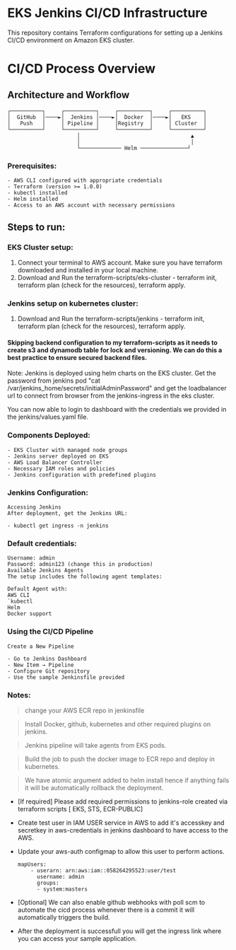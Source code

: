 # EKS Jenkins CI/CD Infrastructure

This repository contains Terraform configurations for setting up a Jenkins CI/CD environment on Amazon EKS cluster.

# CI/CD Process Overview

## Architecture and Workflow
```ascii
┌──────────┐     ┌──────────┐     ┌──────────┐     ┌──────────┐
│  GitHub  │────►│  Jenkins │────►│  Docker  │────►│   EKS    │
│   Push   │     │ Pipeline │     │Registry  │     │ Cluster  │
└──────────┘     └──────────┘     └──────────┘     └──────────┘
                      │                                   ▲
                      │                                   │
                      └───────────── Helm ───────────────┘
```


### Prerequisites:
    - AWS CLI configured with appropriate credentials
    - Terraform (version >= 1.0.0)
    - kubectl installed
    - Helm installed
    - Access to an AWS account with necessary permissions

## Steps to run:

### EKS Cluster setup:
1. Connect your terminal to AWS account. Make sure you have terraform downloaded and installed in your local machine.
2. Download and Run the terraform-scripts/eks-cluster - terraform init, terraform plan (check for the resources), terraform apply.

### Jenkins setup on kubernetes cluster:
1. Download and Run the terraform-scripts/jenkins - terraform init, terraform plan (check for the resources), terraform apply.

#### Skipping backend configuration to my terraform-scripts as it needs to create s3 and dynamodb table for lock and versioning. We can do this a best practice to ensure secured backend files.

Note: Jenkins is deployed using helm charts on the EKS cluster. Get the password from jenkins pod "cat /var/jenkins_home/secrets/initialAdminPassword" and get the loadbalancer url to connect from browser from the jenkins-ingress in the eks cluster.

You can now able to login to dashboard with the credentials we provided in the jenkins/values.yaml file.

### Components Deployed:
    - EKS Cluster with managed node groups
    - Jenkins server deployed on EKS
    - AWS Load Balancer Controller
    - Necessary IAM roles and policies
    - Jenkins configuration with predefined plugins
    
    
### Jenkins Configuration:
    Accessing Jenkins
    After deployment, get the Jenkins URL:

    - kubectl get ingress -n jenkins


    
### Default credentials:

    Username: admin
    Password: admin123 (change this in production)
    Available Jenkins Agents
    The setup includes the following agent templates:

    Default Agent with:
    AWS CLI
    `kubectl
    Helm
    Docker support
    
### Using the CI/CD Pipeline
    Create a New Pipeline

    - Go to Jenkins Dashboard
    - New Item → Pipeline
    - Configure Git repository
    - Use the sample Jenkinsfile provided

### Notes:

> change your AWS ECR repo in jenkinsfile

> Install Docker, github, kubernetes and other required plugins on jenkins.

> Jenkins pipeline will take agents from EKS pods.

> Build the job to push the docker image to ECR repo and deploy in kubernetes.

> We have atomic argument added to helm install hence if anything fails it will be automatically rollback the deployment.

- [If required] Please add required permissions to jenkins-role created via terraform scripts [ EKS, STS, ECR-PUBLIC]

- Create test user in IAM USER service in AWS to add it's accesskey and secretkey in aws-credentials in jenkins dashboard to have access to the AWS.

- Update your aws-auth configmap to allow this user to perform actions.
    ```    
    mapUsers:
        - userarn: arn:aws:iam::058264295523:user/test
          username: admin
          groups:
          - system:masters
    ```

- [Optional] We can also enable github webhooks with poll scm to automate the cicd process whenever there is a commit it will automatically triggers the build.

- After the deployment is successfull you will get the ingress link where you can access your sample application.